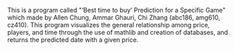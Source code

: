 This is a program called "‘Best time to buy’ Prediction for a Specific Game" which made by Allen Chung, Ammar Ghauri, Chi Zhang (abc186, amg610, cz410). 
This program visualizes the general relationship among price, players, and time through the use of mathlib and creation of databases, and returns the predicted date with a given price.  
